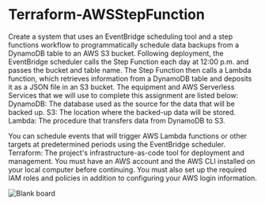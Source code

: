 # Terraform-AWSStepFunction
Create a system that uses an EventBridge scheduling tool and a step functions workflow to programmatically schedule data backups from a DynamoDB table to an AWS S3 bucket.
Following deployment, the EventBridge scheduler calls the Step Function each day at 12:00 p.m. and passes the bucket and table name.
The Step Function then calls a Lambda function, which retrieves information from a DynamoDB table and deposits it as a JSON file in an S3 bucket.
The equipment and AWS Serverless Services that we will use to complete this assignment are listed below:
DynamoDB: The database used as the source for the data that will be backed up.
S3: The location where the backed-up data will be stored.
Lambda: The procedure that transfers data from DynamoDB to S3.

You can schedule events that will trigger AWS Lambda functions or other targets at predetermined periods using the EventBridge scheduler.
Terraform: The project's infrastructure-as-code tool for deployment and management.
You must have an AWS account and the AWS CLI installed on your local computer before continuing.
You must also set up the required IAM roles and policies in addition to configuring your AWS login information.

![Blank board](https://github.com/DhruvS0/Terraform-AWSStepFunction/assets/113872537/83f0cf6b-f7cf-4442-b78e-5bd8011e2f4b)



